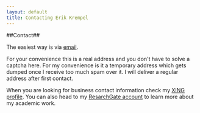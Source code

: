 ```yaml
---
layout: default
title: Contacting Erik Krempel
---
```


##Contact##

The easiest way is via [email](mailto:spamrotate5@erikkrempel.net).

For your convenience this is a real address and you don't have to solve a captcha here. For my convenience is it a temporary address which gets dumped once I receive too much spam over it. I will deliver a regular address after first contact.

When you are looking for business contact information check my [XING profile](https://www.xing.com/profile/Erik_Krempel). 
You can also head to my [ResarchGate account](https://www.researchgate.net/profile/Erik_Krempel) to learn more about my academic work.

